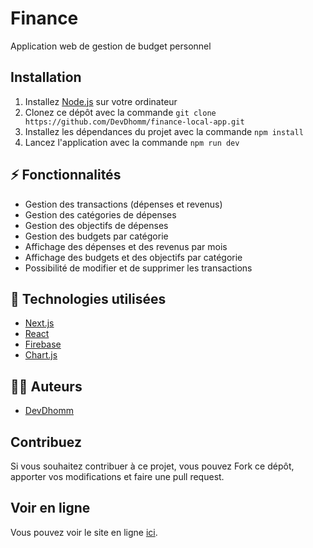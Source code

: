 # Finance 
Application web de gestion de budget personnel

## Installation

1. Installez [Node.js](https://nodejs.org/en/download/) sur votre ordinateur
2. Clonez ce dépôt avec la commande `git clone https://github.com/DevDhomm/finance-local-app.git`
3. Installez les dépendances du projet avec la commande `npm install`
4. Lancez l'application avec la commande `npm run dev`

## ⚡ Fonctionnalités

* Gestion des transactions (dépenses et revenus)
* Gestion des catégories de dépenses
* Gestion des objectifs de dépenses
* Gestion des budgets par catégorie
* Affichage des dépenses et des revenus par mois
* Affichage des budgets et des objectifs par catégorie
* Possibilité de modifier et de supprimer les transactions

## 🚀 Technologies utilisées

* [Next.js](https://nextjs.org/)
* [React](https://reactjs.org/)
* [Firebase](https://firebase.google.com/)
* [Chart.js](https://www.chartjs.org/)

## 👨‍💻 Auteurs

* [DevDhomm](https://github.com/DevDhomm)

## Contribuez

Si vous souhaitez contribuer à ce projet, vous pouvez Fork ce dépôt, apporter vos modifications et faire une pull request.

## Voir en ligne

Vous pouvez voir le site en ligne [ici](https://finance-devdhomm.vercel.app/).

